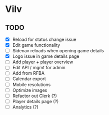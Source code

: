 # Vilv

## TODO
- [x] Reload for status change issue
- [x] Edit game functionality
- [ ] Sidenav reloads when opening game details
- [x] Logo issue in game details page
- [ ] Add player + player overview
- [ ] Edit API / mgmt for admin
- [ ] Add from RFBA
- [ ] Calendar export
- [ ] Mobile resolutions
- [ ] Optimize images
- [ ] Refactor out Clerk (?)
- [ ] Player details page (?)
- [ ] Analytics (?)